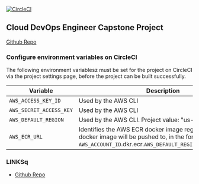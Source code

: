 [![CircleCI](https://dl.circleci.com/status-badge/img/gh/Nbson1981/capstone-project/tree/master.svg?style=svg)](https://dl.circleci.com/status-badge/redirect/gh/Nbson1981/capstone-project/tree/master)

## Cloud DevOps Engineer Capstone Project

[Github Repo](https://github.com/nbson1981/capstone-project.git)

### Configure environment variables on CircleCI

The following environment variablesz must be set for the project on CircleCI via the project settings page, before the project can be built successfully.

| Variable                 | Description                                                                                                                                                     |
| ------------------------ | --------------------------------------------------------------------------------------------------------------------------------------------------------------- |
| `AWS_ACCESS_KEY_ID`      | Used by the AWS CLI                                                                                                                                             |
| `AWS_SECRET_ACCESS_KEY ` | Used by the AWS CLI                                                                                                                                             |
| `AWS_DEFAULT_REGION`     | Used by the AWS CLI. Project value: "us-west-2"                                                                                                                 |
| `AWS_ECR_URL`            | Identifies the AWS ECR docker image registry that the docker image will be pushed to, in the format `AWS_ACCOUNT_ID`.dkr.ecr.`AWS_DEFAULT_REGION`.amazonaws.com |

### LINKSq

- [Github Repo](https://github.com/nbson1981/capstone-project.git)

